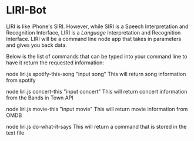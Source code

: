 # LIRI-Bot

LIRI is like iPhone's SIRI. However, while SIRI is a Speech Interpretation and Recognition Interface, LIRI is a _Language_ Interpretation and Recognition Interface. LIRI will be a command line node app that takes in parameters and gives you back data.

Below is the list of commands that can be typed into your command line to have it return the requested information:

node liri.js spotify-this-song "input song" 
    This will return song information from spotify

node liri.js concert-this "input concert"
    This will return concert information from the Bands in Town API

node liri.js movie-this "input movie"
    This will return movie information from OMDB

node liri.js do-what-it-says
    This will return a command that is stored in the text file 